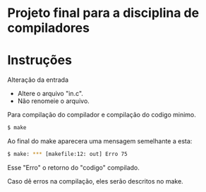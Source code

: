 # Projeto final para a disciplina de compiladores

# Instruções

Alteração da entrada

- Altere o arquivo "in.c". 
- Não renomeie o arquivo.

Para compilação do compilador e compilação do codigo minimo.

```bash 
$ make
```
Ao final do make aparecera uma mensagem semelhante a esta:

```bash
$ make: *** [makefile:12: out] Erro 75
```

Esse "Erro" o retorno do "codigo" compilado.

Caso dê erros na compilação, eles serão descritos no make.
